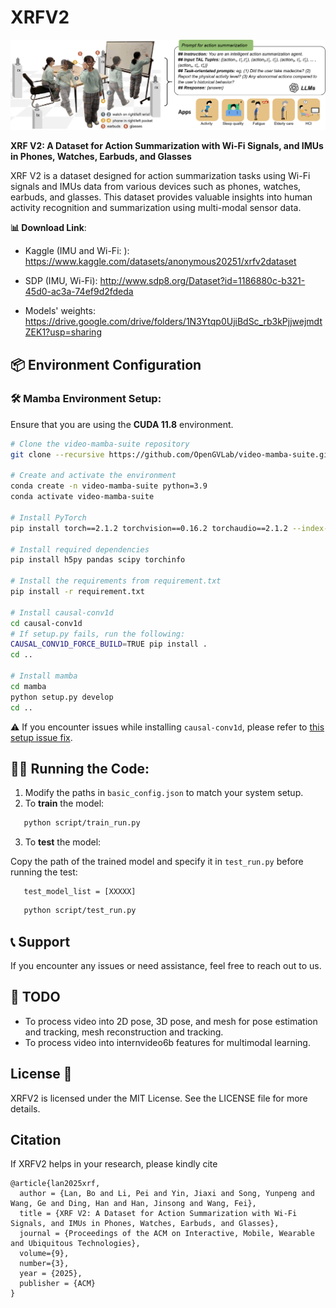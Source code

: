 # XRFV2

<p align="center">
  <img src="img/story.png" alt="image-20240719171906628" width="700px"/>
</p>


**XRF V2: A Dataset for Action Summarization with Wi-Fi Signals, and IMUs in Phones, Watches, Earbuds, and Glasses**

XRF V2 is a dataset designed for action summarization tasks using Wi-Fi signals and IMUs data from various devices such as phones, watches, earbuds, and glasses. This dataset provides valuable insights into human activity recognition and summarization using multi-modal sensor data.

**📊 Download Link**: 
-   Kaggle (IMU and Wi-Fi: ): https://www.kaggle.com/datasets/anonymous20251/xrfv2dataset
-   SDP  (IMU, Wi-Fi): http://www.sdp8.org/Dataset?id=1186880c-b321-45d0-ac3a-74ef9d2fdeda

- Models' weights: https://drive.google.com/drive/folders/1N3Ytqp0UjiBdSc_rb3kPjjwejmdtZEK1?usp=sharing




## 📦 Environment Configuration

### 🛠️ Mamba Environment Setup:
Ensure that you are using the **CUDA 11.8** environment.

```bash
# Clone the video-mamba-suite repository
git clone --recursive https://github.com/OpenGVLab/video-mamba-suite.git

# Create and activate the environment
conda create -n video-mamba-suite python=3.9
conda activate video-mamba-suite

# Install PyTorch
pip install torch==2.1.2 torchvision==0.16.2 torchaudio==2.1.2 --index-url https://download.pytorch.org/whl/cu118

# Install required dependencies
pip install h5py pandas scipy torchinfo

# Install the requirements from requirement.txt
pip install -r requirement.txt

# Install causal-conv1d
cd causal-conv1d
# If setup.py fails, run the following:
CAUSAL_CONV1D_FORCE_BUILD=TRUE pip install .
cd ..

# Install mamba
cd mamba
python setup.py develop
cd ..
```
⚠️ If you encounter issues while installing `causal-conv1d`, please refer to [this setup issue fix](https://github.com/state-spaces/mamba/issues/40#issuecomment-1849095898).

## 🏃‍♂️ Running the Code:

1. Modify the paths in `basic_config.json` to match your system setup.
2. To **train** the model:
```bash
   python script/train_run.py
```
3. To **test** the model:

Copy the path of the trained model and specify it in `test_run.py` before running the test:

```
   test_model_list = [XXXXX]
```

```bash
   python script/test_run.py
```
## 📞 Support
If you encounter any issues or need assistance, feel free to reach out to us.

## 📝 TODO
- To process video into 2D pose, 3D pose, and mesh for pose estimation and tracking, mesh reconstruction and tracking.
- To process video into internvideo6b features for multimodal learning.


## License 📜
XRFV2 is licensed under the MIT License. See the LICENSE file for more details.

## Citation
If XRFV2 helps in your research, please kindly cite 
```
@article{lan2025xrf,
  author = {Lan, Bo and Li, Pei and Yin, Jiaxi and Song, Yunpeng and Wang, Ge and Ding, Han and Han, Jinsong and Wang, Fei},
  title = {XRF V2: A Dataset for Action Summarization with Wi-Fi Signals, and IMUs in Phones, Watches, Earbuds, and Glasses},
  journal = {Proceedings of the ACM on Interactive, Mobile, Wearable and Ubiquitous Technologies},
  volume={9},
  number={3},
  year = {2025},
  publisher = {ACM}
}
```

